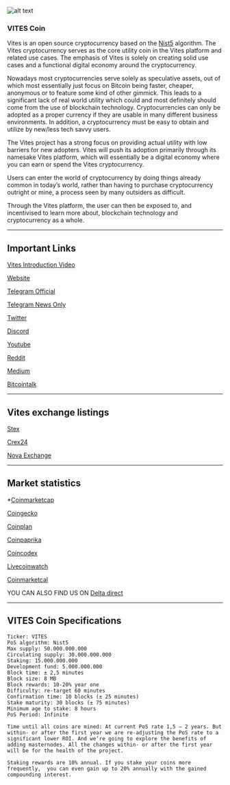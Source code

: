 ![alt text](https://s2.coinmarketcap.com/static/img/coins/32x32/3605.png "Vitescoinlogo")
 
### VITES Coin
Vites is an open source cryptocurrency based on the [Nist5](https://coinguides.org/nist5-algorithm-coins-asic/) algorithm. The Vites cryptocurrency serves as the core utility coin in the Vites platform and related use cases. The emphasis of Vites is solely on creating solid use cases and a functional digital economy around the cryptocurrency.
 
Nowadays most cryptocurrencies serve solely as speculative assets, out of which most essentially just focus on Bitcoin being faster, cheaper, anonymous or to feature some kind of other gimmick. This leads to a significant lack of real world utility which could and most definitely should come from the use of blockchain technology. Cryptocurrencies can only be adopted as a proper currency if they are usable in many different business environments. In addition, a cryptocurrency must be easy to obtain and utilize by new/less tech savvy users.
 
The Vites project has a strong focus on providing actual utility with low barriers for new adopters. Vites will push its adoption primarily through its namesake Vites platform, which will essentially be a digital economy where you can earn or spend the Vites cryptocurrency.
 
Users can enter the world of cryptocurrency by doing things already common in today’s world, rather than having to purchase cryptocurrency outright or mine, a process seen by many outsiders as difficult.
 
Through the Vites platform, the user can then be exposed to, and incentivised to learn more about, blockchain technology and cryptocurrency as a whole.
***
 
## Important Links
 
[Vites Introduction Video](https://www.youtube.com/watch?v=pDB9KalScHk&t)

[Website](https://vites.io)

[Telegram Official](https://t.me/Vitesofficial)

[Telegram News Only](https://t.me/Vitesnews)

[Twitter](https://twitter.com/viteseco)

[Discord](https://discord.gg/yk4ueMk)

[Youtube](https://www.youtube.com/channel/UCvjD7HWY3OWBKAR0gmDj3QA?view_as=subscriber)

[Reddit](https://www.reddit.com/r/VitesEcosystem)

[Medium](https://medium.com/vitesecosystem)

[Bitcointalk](https://bitcointalk.org/index.php?topic=4740060.0)
***
 
## Vites exchange listings
 
[Stex](https://app.stex.com/en/basic-trade/pair/BTC/VITES/1D)

[Crex24](https://crex24.com/exchange/VITES-BTC)

[Nova Exchange](https://novaexchange.com/market/BTC_VITES/)

***
 
## Market statistics
 
*[Coinmarketcap](https://coinmarketcap.com/currencies/vites/)

[Coingecko](https://www.coingecko.com/en/coins/vites)

[Coinplan](https://www.coinplan.io/v2_portfolio/)

[Coinpaprika](https://coinpaprika.com/coin/vites-vites/)

[Coincodex](https://www.coincodex.com/crypto/vites/)

[Livecoinwatch](https://www.livecoinwatch.com/price/Vites-VITES)

[Coinmarketcal](https://coinmarketcal.com/en/coin/vites)

YOU CAN ALSO FIND US ON [Delta direct](https://delta.app)
***
 
## VITES Coin Specifications
 
```
Ticker: VITES
PoS algorithm: Nist5
Max supply: 50.000.000.000
Circulating supply: 30.000.000.000
Staking: 15.000.000.000
Development fund: 5.000.000.000
Block time: ± 2,5 minutes
Block size: 8 MB
Block rewards: 10-20% year one
Difficulty: re-target 60 minutes
Confirmation time: 10 blocks (± 25 minutes)
Stake maturity: 30 blocks (± 75 minutes)
Minimum age to stake: 8 hours
PoS Period: Infinite
 
Time until all coins are mined: At current PoS rate 1,5 – 2 years. But within- or after the first year we are re-adjusting the PoS rate to a significant lower ROI. And we’re going to explore the benefits of adding masternodes. All the changes within- or after the first year will be for the health of the project.
 
Staking rewards are 10% annual. If you stake your coins more frequently,  you can even gain up to 20% annually with the gained compounding interest.
